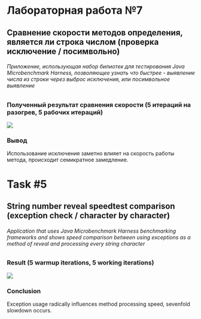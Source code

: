 # Лабораторная работа №7
## Сравнение скорости методов определения, является ли строка числом (проверка исключение / посимвольно)

###### Приложение, использующая набор билиотек для тестирования Java Microbenchmark Harness, позволяющее узнать что быстрее - выявление числа из строки через выброс исключения, или посимвольное выявление

### Полученный результат сравнения скорости (5 итераций на разогрев, 5 рабочих итераций)
![](https://github.com/beryanow/java_optimization_labs/blob/master/Lab_7%20(Benchmarking)/screenshots/result.png?raw=true)

### Вывод
Использование исключения заметно влияет на скорость работы метода, происходит семикратное замедление. 

# Task #5
## String number reveal speedtest comparison (exception check / character by character)

###### Application that uses Java Microbenchmark Harness benchmarking frameworks and shows speed comparison between using exceptions as a method of reveal and processing every string character

### Result (5 warmup iterations, 5 working iterations)
![](https://github.com/beryanow/java_optimization_labs/blob/master/Lab_7%20(Benchmarking)/screenshots/result.png?raw=true)

### Conclusion
Exception usage radically influences method processing speed, sevenfold slowdown occurs.
